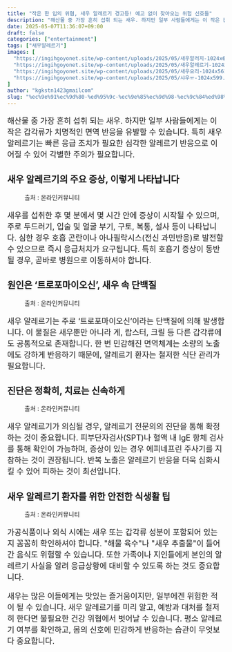 ```yaml
---
title: "작은 한 입의 위협, 새우 알레르기 경고등! 예고 없이 찾아오는 위험 신호들"
description: "해산물 중 가장 흔히 섭취 되는 새우. 하지만 일부 사람들에게는 이 작은 갑각류가 치명적인 면역 반응을 유발할 수 있습니다. 특히 새우 알레르기는 빠른 응급 조치가 필요한 심각한 알레르기 반응으로 이어질 수 있어 각별한 주의가 필요합니다."
date: 2025-05-07T11:36:07+09:00
draft: false
categories: ["entertainment"]
tags: ["새우알레르기"]
images: [
  "https://ingihgoyonet.site/wp-content/uploads/2025/05/새우알러지-1024x683.jpg"
  "https://ingihgoyonet.site/wp-content/uploads/2025/05/새우알레르기-1024x683.jpg"
  "https://ingihgoyonet.site/wp-content/uploads/2025/05/새우요리-1024x561.jpg"
  "https://ingihgoyonet.site/wp-content/uploads/2025/05/샤우ㅠ-1024x599.jpg"
]
author: "kgkstn1423gmailcom"
slug: "%ec%9e%91%ec%9d%80-%ed%95%9c-%ec%9e%85%ec%9d%98-%ec%9c%84%ed%98%91-%ec%83%88%ec%9a%b0-%ec%95%8c%eb%a0%88%eb%a5%b4%ea%b8%b0-%ea%b2%bd%ea%b3%a0%eb%93%b1-%ec%98%88%ea%b3%a0-%ec%97%86%ec%9d%b4-%ec%b0%be"
---
```


<p style="font-size:18px">해산물 중 가장 흔히 섭취 되는 새우. 하지만 일부 사람들에게는 이 작은 갑각류가 치명적인 면역 반응을 유발할 수 있습니다. 특히 새우 알레르기는 빠른 응급 조치가 필요한 심각한 알레르기 반응으로 이어질 수 있어 각별한 주의가 필요합니다.</p> <h2 >새우 알레르기의 주요 증상, 이렇게 나타납니다</h2> <figure ><img src="https://ingihgoyonet.site/wp-content/uploads/2025/05/새우알러지-1024x683.jpg" alt="" style="aspect-ratio:16/9;object-fit:cover"/><figcaption >출처 : 온라인커뮤니티</figcaption></figure> <p style="font-size:18px">새우를 섭취한 후 몇 분에서 몇 시간 안에 증상이 시작될 수 있으며, 주로 두드러기, 입술 및 얼굴 부기, 구토, 복통, 설사 등이 나타납니다. 심한 경우 호흡 곤란이나 아나필락시스(전신 과민반응)로 발전할 수 있으므로 즉시 응급처치가 요구됩니다. 특히 호흡기 증상이 동반될 경우, 곧바로 병원으로 이동하셔야 합니다.</p> <h2 >원인은 ‘트로포마이오신’, 새우 속 단백질</h2> <figure ><img src="https://ingihgoyonet.site/wp-content/uploads/2025/05/새우알레르기-1024x683.jpg" alt="" style="aspect-ratio:16/9;object-fit:cover"/><figcaption >출처 : 온라인커뮤니티</figcaption></figure> <p style="font-size:18px">새우 알레르기는 주로 ‘트로포마이오신’이라는 단백질에 의해 발생합니다. 이 물질은 새우뿐만 아니라 게, 랍스터, 크릴 등 다른 갑각류에도 공통적으로 존재합니다. 한 번 민감해진 면역체계는 소량의 노출에도 강하게 반응하기 때문에, 알레르기 환자는 철저한 식단 관리가 필요합니다.</p> <h2 >진단은 정확히, 치료는 신속하게</h2> <figure ><img src="https://ingihgoyonet.site/wp-content/uploads/2025/05/새우요리-1024x561.jpg" alt="" style="aspect-ratio:16/9;object-fit:cover"/><figcaption >출처 : 온라인커뮤니티</figcaption></figure> <p style="font-size:18px">새우 알레르기가 의심될 경우, 알레르기 전문의의 진단을 통해 확정하는 것이 중요합니다. 피부단자검사(SPT)나 혈액 내 IgE 항체 검사를 통해 확인이 가능하며, 증상이 있는 경우 에피네프린 주사기를 지참하는 것이 권장됩니다. 반복 노출은 알레르기 반응을 더욱 심화시킬 수 있어 피하는 것이 최선입니다.</p> <h2 >새우 알레르기 환자를 위한 안전한 식생활 팁</h2> <figure ><img src="https://ingihgoyonet.site/wp-content/uploads/2025/05/샤우ㅠ-1024x599.jpg" alt="" style="aspect-ratio:16/9;object-fit:cover"/><figcaption >출처 : 온라인커뮤니티</figcaption></figure> <p style="font-size:18px">가공식품이나 외식 시에는 새우 또는 갑각류 성분이 포함되어 있는지 꼼꼼히 확인하셔야 합니다. "해물 육수"나 "새우 추출물"이 들어간 음식도 위험할 수 있습니다. 또한 가족이나 지인들에게 본인의 알레르기 사실을 알려 응급상황에 대비할 수 있도록 하는 것도 중요합니다.</p> <p style="font-size:18px">새우는 많은 이들에게는 맛있는 즐거움이지만, 일부에겐 위험한 적이 될 수 있습니다. 새우 알레르기를 미리 알고, 예방과 대처를 철저히 한다면 불필요한 건강 위협에서 벗어날 수 있습니다. 평소 알레르기 여부를 확인하고, 몸의 신호에 민감하게 반응하는 습관이 무엇보다 중요합니다.</p>